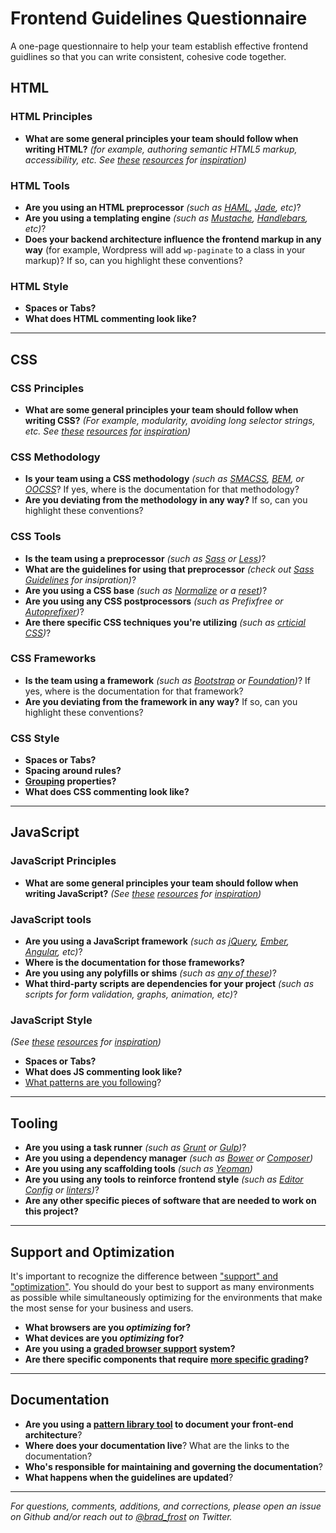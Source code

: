 # Frontend Guidelines Questionnaire
A one-page questionnaire to help your team establish effective frontend guidlines so that you can write consistent, cohesive code together.

## HTML
### HTML Principles
- **What are some general principles your team should follow when writing HTML?** *(for example, authoring semantic HTML5 markup, accessibility, etc. See [these](http://www.yellowshoe.com.au/standards/#html) [resources](http://codeguide.co/#html) for [inspiration](http://manuals.gravitydept.com/code/html))*


### HTML Tools
- **Are you using an HTML preprocessor** *(such as [HAML](http://haml.info/), [Jade](http://jade-lang.com/), etc)*?
- **Are you using a templating engine** *(such as [Mustache](https://mustache.github.io/), [Handlebars](http://handlebarsjs.com/), etc)*?
- **Does your backend architecture influence the frontend markup in any way** (for example, Wordpress will add `wp-paginate` to a class in your markup)? If so, can you highlight these conventions? 

### HTML Style
- **Spaces or Tabs?**
- **What does HTML commenting look like?** 

---------------

## CSS 

### CSS Principles
- **What are some general principles your team should follow when writing CSS?** *(For example, modularity, avoiding long selector strings, etc. See [these](http://cssguidelin.es/) [resources](http://www.yellowshoe.com.au/standards/#css) [for](http://manuals.gravitydept.com/code/css) [inspiration](http://codeguide.co/#css))*

### CSS Methodology
- **Is your team using a CSS methodology** *(such as [SMACSS](https://smacss.com/), [BEM](https://en.bem.info/method/), or [OOCSS](http://oocss.org/)*? If yes, where is the documentation for that methodology?
- **Are you deviating from the methodology in any way?** If so, can you highlight these conventions?

### CSS Tools
- **Is the team using a preprocessor** *(such as [Sass](http://sass-lang.com/) or [Less](http://lesscss.org/))*?
- **What are the guidelines for using that preprocessor** *(check out [Sass Guidelines](http://sass-guidelin.es/) for insipration)*?
- **Are you using a CSS base** *(such as [Normalize](https://necolas.github.io/normalize.css/) or a [reset](http://meyerweb.com/eric/tools/css/reset/))*?
- **Are you using any CSS postprocessors** *(such as Prefixfree or [Autoprefixer](https://github.com/postcss/autoprefixer))*?
- **Are there specific CSS techniques you're utilizing** *(such as [crticial CSS](https://www.smashingmagazine.com/2015/08/understanding-critical-css/))*?

### CSS Frameworks
- **Is the team using a framework** *(such as [Bootstrap](http://getbootstrap.com/) or [Foundation](http://foundation.zurb.com/))*? If yes, where is the documentation for that framework?
- **Are you deviating from the framework in any way?** If so, can you highlight these conventions?

### CSS Style
- **Spaces or Tabs?**
- **Spacing around rules?**
- **[Grouping](https://smacss.com/book/formatting#grouping) properties?**
- **What does CSS commenting look like?** 

---------------

## JavaScript

### JavaScript Principles
- **What are some general principles your team should follow when writing JavaScript?** *(See [these](https://github.com/airbnb/javascript) [resources](https://github.com/rwaldron/idiomatic.js) for [inspiration](https://github.com/styleguide/javascript))*


### JavaScript tools
- **Are you using a JavaScript framework** *(such as [jQuery](http://jquery.com/), [Ember](http://emberjs.com/), [Angular](https://angularjs.org/), etc)*?
- **Where is the documentation for those frameworks?**
- **Are you using any polyfills or shims** *(such as [any of these](https://github.com/Modernizr/Modernizr/wiki/HTML5-Cross-Browser-Polyfills))*?
- **What third-party scripts are dependencies for your project** *(such as scripts for form validation, graphs, animation, etc)*?

### JavaScript Style 
*(See [these](https://github.com/airbnb/javascript) [resources](https://github.com/rwaldron/idiomatic.js) for [inspiration](https://github.com/styleguide/javascript))*
- **Spaces or Tabs?**
- **What does JS commenting look like?** 
- [What patterns are you following](https://addyosmani.com/resources/essentialjsdesignpatterns/book/)?

---------------

## Tooling
- **Are you using a task runner** *(such as [Grunt](http://gruntjs.com/) or [Gulp](http://gulpjs.com/))*?
- **Are you using a dependency manager** *(such as [Bower](http://bower.io/) or [Composer](https://getcomposer.org/))*
- **Are you using any scaffolding tools** *(such as [Yeoman](http://yeoman.io/))*
- **Are you using any tools to reinforce frontend style** *(such as [Editor Config](http://editorconfig.org/) or [linters](https://github.com/CSSLint/csslint))*?
- **Are any other specific pieces of software that are needed to work on this project?**

---------------

## Support and Optimization
It's important to recognize the difference between ["support" and "optimization"](http://bradfrost.com/blog/mobile/support-vs-optimization/). You should do your best to support as many environments as possible while simultaneously optimizing for the environments that make the most sense for your business and users. 

- **What browsers are you *optimizing* for?** 
- **What devices are you *optimizing* for?** 
- **Are you using a [graded browser support](https://github.com/yui/yui3/wiki/Graded-Browser-Support) system?**
- **Are there specific components that require [more specific grading](https://www.filamentgroup.com/lab/grade-the-components.html)?**

-----------

## Documentation
- **Are you using a [pattern library tool](http://styleguides.io/tools.html) to document your front-end architecture**?
- **Where does your documentation live**? What are the links to the documentation?
- **Who's responsible for maintaining and governing the documentation**?
- **What happens when the guidelines are updated**?

-----------

*For questions, comments, additions, and corrections, please open an issue on Github and/or reach out to [@brad_frost](https://twitter.com/brad_frost) on Twitter.*

